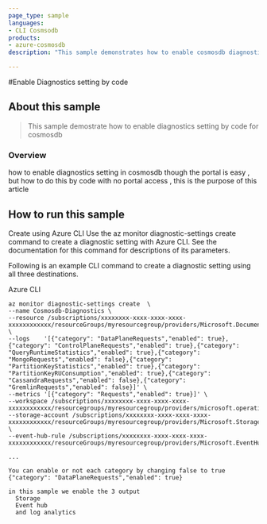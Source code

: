 ```yaml
---
page_type: sample
languages:
- CLI Cosmsodb 
products:
- azure-cosmosdb 
description: "This sample demonstrates how to enable cosmosdb diagnostics setting by code when you want to have the log   "

---
```

#Enable Diagnostics setting by code 

## About this sample

> This sample demostrate how to enable diagnostics setting by code for cosmosdb 


### Overview

how to enable diagnostics setting in cosmosdb though the portal is easy , but how to do this by code with no portal access , this is the purpose of this article 


## How to run this sample

Create using Azure CLI
Use the az monitor diagnostic-settings create command to create a diagnostic setting with Azure CLI. See the documentation for this command for descriptions of its parameters.


Following is an example CLI command to create a diagnostic setting using all three destinations.

Azure CLI

```Shell
az monitor diagnostic-settings create  \
--name Cosmosdb-Diagnostics \
--resource /subscriptions/xxxxxxxx-xxxx-xxxx-xxxx-xxxxxxxxxxxx/resourceGroups/myresourcegroup/providers/Microsoft.DocumentDB/databaseAccounts/ZZZZ \
--logs    '[{"category": "DataPlaneRequests","enabled": true},{"category": "ControlPlaneRequests","enabled": true},{"category": "QueryRuntimeStatistics","enabled": true},{"category": "MongoRequests","enabled": false},{"category": "PartitionKeyStatistics","enabled": true},{"category": "PartitionKeyRUConsumption","enabled": true},{"category": "CassandraRequests","enabled": false},{"category": "GremlinRequests","enabled": false}]' \
--metrics '[{"category": "Requests","enabled": true}]' \
--workspace /subscriptions/xxxxxxxx-xxxx-xxxx-xxxx-xxxxxxxxxxxx/resourcegroups/myresourcegroup/providers/microsoft.operationalinsights/workspaces/MYlog 
--storage-account /subscriptions/xxxxxxxx-xxxx-xxxx-xxxx-xxxxxxxxxxxx/resourceGroups/myresourcegroup/providers/Microsoft.Storage/storageAccounts/mystorageaccount \
--event-hub-rule /subscriptions/xxxxxxxx-xxxx-xxxx-xxxx-xxxxxxxxxxxx/resourceGroups/myresourcegroup/providers/Microsoft.EventHub/namespaces/myeventhub/authorizationrules/RootManageSharedAccessKey

...

You can enable or not each category by changing false to true 
{"category": "DataPlaneRequests","enabled": true}

in this sample we enable the 3 output 
  Storage 
  Event hub 
  and log analytics 





